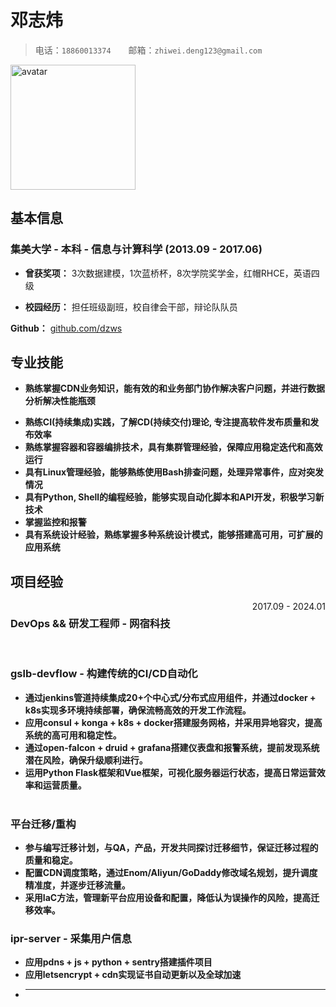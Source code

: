 # 邓志炜

> 电话：`18860013374`&emsp;&emsp;邮箱：`zhiwei.deng123@gmail.com`

<img src="https://avatars.githubusercontent.com/u/583231?v=4" alt="avatar" width="200" height="200">

## 基本信息

### 集美大学 - 本科 - 信息与计算科学 (2013.09 - 2017.06)

- **曾获奖项：** 3次数据建模，1次蓝桥杯，8次学院奖学金，红帽RHCE，英语四级

- **校园经历：** 担任班级副班，校自律会干部，辩论队队员

**Github：** [github.com/dzws](https://github.com/dzws)&ensp;

## 专业技能

- **熟练掌握CDN业务知识，能有效的和业务部门协作解决客户问题，并进行数据分析解决性能瓶颈**
<!--注释-->
- **熟练CI(持续集成)实践，了解CD(持续交付)理论, 专注提高软件发布质量和发布效率**
- **熟练掌握容器和容器编排技术，具有集群管理经验，保障应用稳定迭代和高效运行**
- **具有Linux管理经验，能够熟练使用Bash排查问题，处理异常事件，应对突发情况**
- **具有Python, Shell的编程经验，能够实现自动化脚本和API开发，积极学习新技术**
- **掌握监控和报警**
- **具有系统设计经验，熟练掌握多种系统设计模式，能够搭建高可用，可扩展的应用系统**

## 项目经验

<div style="display: flex; justify-content: space-between;">
    <h3>DevOps && 研发工程师 - 网宿科技</h3> <span style="text-align: right">2017.09 - 2024.01</span>
</div>
&nbsp;

### gslb-devflow - 构建传统的CI/CD自动化

- **通过jenkins管道持续集成20+个中心式/分布式应用组件，并通过docker + k8s实现多环境持续部署，确保流畅高效的开发工作流程。**
- **应用consul + konga + k8s + docker搭建服务网格，并采用异地容灾，提高系统的高可用和稳定性。**
- **通过open-falcon + druid + grafana搭建仪表盘和报警系统，提前发现系统潜在风险，确保升级顺利进行。**
- **运用Python Flask框架和Vue框架，可视化服务器运行状态，提高日常运营效率和运营质量。**  
&nbsp;
### 平台迁移/重构
- **参与编写迁移计划，与QA，产品，开发共同探讨迁移细节，保证迁移过程的质量和稳定。**
- **配置CDN调度策略，通过Enom/Aliyun/GoDaddy修改域名规划，提升调度精准度，并逐步迁移流量。**
- **采用IaC方法，管理新平台应用设备和配置，降低认为误操作的风险，提高迁移效率。**
&nbsp;
### ipr-server - 采集用户信息
- **应用pdns + js + python + sentry搭建插件项目**
- **应用letsencrypt + cdn实现证书自动更新以及全球加速**
- ****
